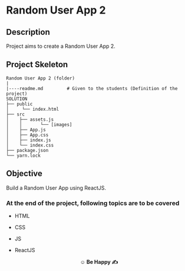 # Random User App 2

## Description

Project aims to create a Random User App 2.

## Project Skeleton

```
Random User App 2 (folder)
|
|----readme.md         # Given to the students (Definition of the project)
SOLUTION
├── public
│     └── index.html
├── src
│    ├── assets.js
│    │       └── [images]
│    ├── App.js
│    ├── App.css
│    ├── index.js
│    └── index.css
├── package.json
└── yarn.lock
```

<!-- ## Expected Outcome -->

<!-- ![Project 007 Snapshot](random-user-app.gif) -->

## Objective

Build a Random User App using ReactJS.

### At the end of the project, following topics are to be covered

- HTML

- CSS

- JS

- ReactJS

**<p align="center">&#9786; Be Happy &#9997;</p>**
